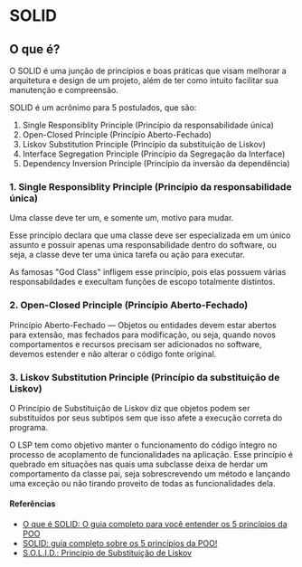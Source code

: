 # SOLID

## O que é?

O SOLID é uma junção de princípios e boas práticas que visam melhorar a arquitetura e design de um projeto, além de ter como intuito facilitar sua manutenção e compreensão.

SOLID é um acrônimo para 5 postulados, que são:

1. Single Responsiblity Principle (Princípio da responsabilidade única)
2. Open-Closed Principle (Princípio Aberto-Fechado)
3. Liskov Substitution Principle (Princípio da substituição de Liskov)
4. Interface Segregation Principle (Princípio da Segregação da Interface)
5. Dependency Inversion Principle (Princípio da inversão da dependência)


### 1. Single Responsiblity Principle (Princípio da responsabilidade única)

Uma classe deve ter um, e somente um, motivo para mudar.

Esse princípio declara que uma classe deve ser especializada em um único assunto e possuir apenas uma responsabilidade dentro do software, ou seja, a classe deve ter uma única tarefa ou ação para executar.

As famosas "God Class" infligem esse princípio, pois elas possuem várias responsabildades e execultam funções de escopo totalmente distintos. 

### 2. Open-Closed Principle (Princípio Aberto-Fechado)

Princípio Aberto-Fechado — Objetos ou entidades devem estar abertos para extensão, mas fechados para modificação, ou seja, quando novos comportamentos e recursos precisam ser adicionados no software, devemos estender e não alterar o código fonte original.

### 3. Liskov Substitution Principle (Princípio da substituição de Liskov)

O Princípio de Substituição de Liskov diz que objetos podem ser substituídos por seus subtipos sem que isso afete a execução correta do programa.

O LSP tem como objetivo manter o funcionamento do código íntegro no processo de acoplamento de funcionalidades na aplicação. Esse princípio é quebrado em situações nas quais uma subclasse deixa de herdar um comportamento da classe pai, seja sobrescrevendo um método e lançando uma exceção ou não tirando proveito de todas as funcionalidades dela.

#### Referências
<ul>
  <li>
  <a href="https://medium.com/desenvolvendo-com-paixao/o-que-%C3%A9-solid-o-guia-completo-para-voc%C3%AA-entender-os-5-princ%C3%ADpios-da-poo-2b937b3fc530">
    O que é SOLID: O guia completo para você entender os 5 princípios da POO
  </a>
  </li>
  <li>
    <a href="https://blog.betrybe.com/linguagem-de-programacao/solid-cinco-principios-poo/">
      SOLID: guia completo sobre os 5 princípios da POO!
    </a>
  </li>
  <li>
    <a href="https://www.campuscode.com.br/conteudos/s-o-l-i-d-principio-de-substituicao-de-liskov">
      S.O.L.I.D.: Princípio de Substituição de Liskov
    </a>
  </li>
</ul>

